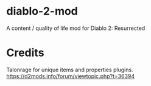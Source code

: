 # diablo-2-mod
A content / quality of life mod for Diablo 2: Resurrected

# Credits
Talonrage for unique items and properties plugins. https://d2mods.info/forum/viewtopic.php?t=36394
